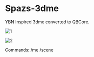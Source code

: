 # Spazs-3dme
YBN Inspired 3dme converted to QBCore.

![1](https://user-images.githubusercontent.com/86756807/130267567-9d4270e4-e362-4d67-893b-883ae23d0b41.jpg)

![2](https://user-images.githubusercontent.com/86756807/130267611-8ec32cff-91cd-46e0-a0c5-7bd9fcd3218d.jpg)


Commands:
/me
/scene
